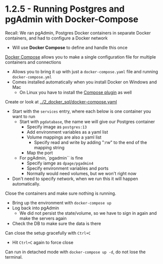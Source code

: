 # 1.2.5 - Running Postgres and pgAdmin with Docker-Compose

Recall: We ran pgAdmin, Postgres Docker containers in separate Docker containers, and had to configure a Docker network
- Will use **Docker Compose** to define and handle this once

[Docker Compose](https://docs.docker.com/compose/) allows you to make a single configuration file for multiple containers and connections
- Allows you to bring it up with just a `docker-compose.yaml` file and running `docker-compose.yml`
- Comes installed automatically when you install Docker on Windows and Mac
    - On Linux you have to install the [Compose plugin](https://docs.docker.com/compose/install/) as well

Create or look at [../2_docker_sql/docker-compose.yaml](../2_docker_sql/docker-compose.yaml)
- Start with the `services` entry, where each below is one container you want to run
    - Start with `pgdatabase`, the name we will give our Postgres container
        - Specify image as `postgres:13`
        - Add environment variables as a yaml list
        - Volume mappings are also a yaml list
            - Specify read and write by adding ":rw" to the end of the mapping string
        - Map the port
    - For pgAdmin, `pgadmin`` is fine
        - Specify iamge as `dpage/pgadmin4`
        - Specify environment variables and ports
        - Normally would need volumes, but we won't right now
- Don't need to specify network, when we run this it will happen automatically.

Close the containers and make sure nothing is running.
- Bring up the environment with `docker-compose up`
- Log back into pgAdmin 
    - We did not persist the state/volume, so we have to sign in again and make the servers again
- Check the DB to make sure the data is there

Can close the setup gracefully with `Ctrl+C`
- Hit `Ctrl+C` again to force close

Can run in detached mode with `docker-compose up -d`, do not lose the terminal.